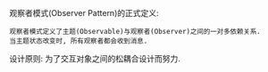 观察者模式(Observer Pattern)的正式定义:

    观察者模式定义了主题(Observable)与观察者(Observer)之间的一对多依赖关系.
    当主题状态改变时, 所有观察者都会收到消息.
    
设计原则:
为了交互对象之间的松耦合设计而努力.

